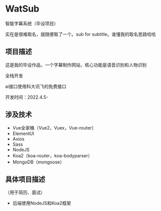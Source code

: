 # WatSub
智能字幕系统（毕设项目）

实在是很难取名，就随便取了一个。sub for subtitle。谁懂我的取名思路哈哈

## 项目描述

这是我的毕设作品，一个字幕制作网站，核心功能是语音识别和人物识别

全栈开发

ai接口使用科大讯飞的免费接口

开发时间：2022.4.5-

## 涉及技术

- Vue全家桶（Vue2，Vuex，Vue-router）
- ElementUI
- Axios
- Sass
- NodeJS
- Koa2（koa-router，koa-bodyparser）
- MongoDB（mongoose）

## 具体项目描述

（用于简历、面试）

- 后端使用NodeJS和Koa2框架
